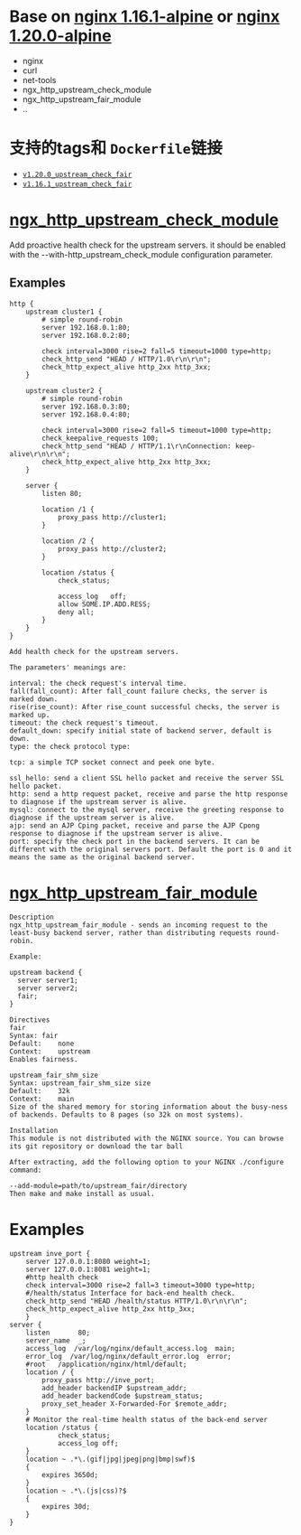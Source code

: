 # Base on [nginx 1.16.1-alpine](https://nginx.org/download/nginx-1.16.1.tar.gz) or [nginx 1.20.0-alpine](https://nginx.org/download/nginx-1.20.0.tar.gz)
- nginx
- curl
- net-tools
- ngx_http_upstream_check_module
- ngx_http_upstream_fair_module
- ..
# 支持的tags和 `Dockerfile`链接
-	[`v1.20.0_upstream_check_fair`](https://github.com/blueapple168/nginx-curl/blob/master/nginx_upstream_check_fair/1.20.0/Dockerfile)
-	[`v1.16.1_upstream_check_fair`](https://github.com/blueapple168/nginx-curl/blob/master/nginx_upstream_check_fair/1.16.1/Dockerfile)

# [ngx_http_upstream_check_module](https://github.com/yaoweibin/nginx_upstream_check_module)
Add proactive health check for the upstream servers.
it should be enabled with the --with-http_upstream_check_module configuration parameter.


## Examples
```
http {
    upstream cluster1 {
        # simple round-robin
        server 192.168.0.1:80;
        server 192.168.0.2:80;

        check interval=3000 rise=2 fall=5 timeout=1000 type=http;
        check_http_send "HEAD / HTTP/1.0\r\n\r\n";
        check_http_expect_alive http_2xx http_3xx;
    }

    upstream cluster2 {
        # simple round-robin
        server 192.168.0.3:80;
        server 192.168.0.4:80;

        check interval=3000 rise=2 fall=5 timeout=1000 type=http;
        check_keepalive_requests 100;
        check_http_send "HEAD / HTTP/1.1\r\nConnection: keep-alive\r\n\r\n";
        check_http_expect_alive http_2xx http_3xx;
    }

    server {
        listen 80;

        location /1 {
            proxy_pass http://cluster1;
        }

        location /2 {
            proxy_pass http://cluster2;
        }

        location /status {
            check_status;

            access_log   off;
            allow SOME.IP.ADD.RESS;
            deny all;
        }
    }
}
```
```
Add health check for the upstream servers.

The parameters' meanings are:

interval: the check request's interval time.
fall(fall_count): After fall_count failure checks, the server is marked down.
rise(rise_count): After rise_count successful checks, the server is marked up.
timeout: the check request's timeout.
default_down: specify initial state of backend server, default is down.
type: the check protocol type:

tcp: a simple TCP socket connect and peek one byte.

ssl_hello: send a client SSL hello packet and receive the server SSL hello packet.
http: send a http request packet, receive and parse the http response to diagnose if the upstream server is alive.
mysql: connect to the mysql server, receive the greeting response to diagnose if the upstream server is alive.
ajp: send an AJP Cping packet, receive and parse the AJP Cpong response to diagnose if the upstream server is alive.
port: specify the check port in the backend servers. It can be different with the original servers port. Default the port is 0 and it means the same as the original backend server. 
```

# [ngx_http_upstream_fair_module](https://www.nginx.com/resources/wiki/modules/fair_balancer/)
```
Description
ngx_http_upstream_fair_module - sends an incoming request to the least-busy backend server, rather than distributing requests round-robin.

Example:

upstream backend {
  server server1;
  server server2;
  fair;
}

Directives
fair
Syntax:	fair
Default:	none
Context:	upstream
Enables fairness.

upstream_fair_shm_size
Syntax:	upstream_fair_shm_size size
Default:	32k
Context:	main
Size of the shared memory for storing information about the busy-ness of backends. Defaults to 8 pages (so 32k on most systems).

Installation
This module is not distributed with the NGINX source. You can browse its git repository or download the tar ball

After extracting, add the following option to your NGINX ./configure command:

--add-module=path/to/upstream_fair/directory
Then make and make install as usual.
```
# Examples
```
upstream inve_port {
    server 127.0.0.1:8080 weight=1;
    server 127.0.0.1:8081 weight=1;
    #http health check
    check interval=3000 rise=2 fall=3 timeout=3000 type=http;
    #/health/status Interface for back-end health check.
    check_http_send "HEAD /health/status HTTP/1.0\r\n\r\n";
    check_http_expect_alive http_2xx http_3xx;
    }
server {
    listen       80;
    server_name  _;
    access_log  /var/log/nginx/default_access.log  main;
    error_log  /var/log/nginx/default_error.log  error;
    #root   /application/nginx/html/default;
    location / {
        proxy_pass http://inve_port;
        add_header backendIP $upstream_addr;
        add_header backendCode $upstream_status;
        proxy_set_header X-Forwarded-For $remote_addr;
    }
    # Monitor the real-time health status of the back-end server
    location /status {
            check_status;
            access_log off;
    }
    location ~ .*\.(gif|jpg|jpeg|png|bmp|swf)$
    {
        expires 3650d;
    }
    location ~ .*\.(js|css)?$
    {
        expires 30d;
    }
}
```
